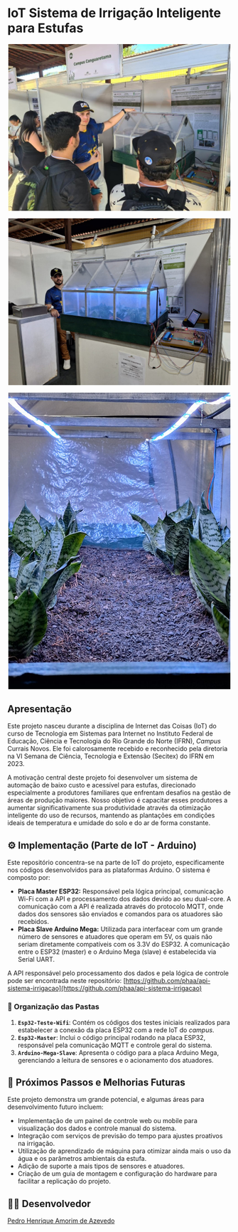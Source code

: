 # IoT Sistema de Irrigação Inteligente para Estufas

<p align="center">
  <img src="https://github.com/phaa/iot-sistema-irrigacao/blob/main/estufa1.jpeg" title="Projeto na VI Secitex" width="500" />
</p>

<p align="center">
  <img src="https://github.com/phaa/iot-sistema-irrigacao/blob/main/estufa2.jpeg" title="Projeto na VI Secitex" width="500" />
</p>

<p align="center">
  <img src="https://github.com/phaa/iot-sistema-irrigacao/blob/main/estufa3.jpeg" title="Projeto na VI Secitex" width="500" />
</p>

## Apresentação

Este projeto nasceu durante a disciplina de Internet das Coisas (IoT) do curso de Tecnologia em Sistemas para Internet no Instituto Federal de Educação, Ciência e Tecnologia do Rio Grande do Norte (IFRN), *Campus* Currais Novos. Ele foi calorosamente recebido e reconhecido pela diretoria na VI Semana de Ciência, Tecnologia e Extensão (Secitex) do IFRN em 2023.

A motivação central deste projeto foi desenvolver um sistema de automação de baixo custo e acessível para estufas, direcionado especialmente a produtores familiares que enfrentam desafios na gestão de áreas de produção maiores. Nosso objetivo é capacitar esses produtores a aumentar significativamente sua produtividade através da otimização inteligente do uso de recursos, mantendo as plantações em condições ideais de temperatura e umidade do solo e do ar de forma constante.

## ⚙️ Implementação (Parte de IoT - Arduino)

Este repositório concentra-se na parte de IoT do projeto, especificamente nos códigos desenvolvidos para as plataformas Arduino. O sistema é composto por:

* **Placa Master ESP32:** Responsável pela lógica principal, comunicação Wi-Fi com a API e processamento dos dados devido ao seu dual-core. A comunicação com a API é realizada através do protocolo MQTT, onde dados dos sensores são enviados e comandos para os atuadores são recebidos.
* **Placa Slave Arduino Mega:** Utilizada para interfacear com um grande número de sensores e atuadores que operam em 5V, os quais não seriam diretamente compatíveis com os 3.3V do ESP32. A comunicação entre o ESP32 (master) e o Arduino Mega (slave) é estabelecida via Serial UART.

A API responsável pelo processamento dos dados e pela lógica de controle pode ser encontrada neste repositório: [https://github.com/phaa/api-sistema-irrigacao](https://github.com/phaa/api-sistema-irrigacao)

### 📂 Organização das Pastas

1.  **`Esp32-Teste-Wifi`**: Contém os códigos dos testes iniciais realizados para estabelecer a conexão da placa ESP32 com a rede IoT do *campus*.
2.  **`Esp32-Master`**: Inclui o código principal rodando na placa ESP32, responsável pela comunicação MQTT e controle geral do sistema.
3.  **`Arduino-Mega-Slave`**: Apresenta o código para a placa Arduino Mega, gerenciando a leitura de sensores e o acionamento dos atuadores.

## 🚀 Próximos Passos e Melhorias Futuras

Este projeto demonstra um grande potencial, e algumas áreas para desenvolvimento futuro incluem:

* Implementação de um painel de controle web ou mobile para visualização dos dados e controle manual do sistema.
* Integração com serviços de previsão do tempo para ajustes proativos na irrigação.
* Utilização de aprendizado de máquina para otimizar ainda mais o uso da água e os parâmetros ambientais da estufa.
* Adição de suporte a mais tipos de sensores e atuadores.
* Criação de um guia de montagem e configuração do hardware para facilitar a replicação do projeto.

## 🧑‍💻 Desenvolvedor

[Pedro Henrique Amorim de Azevedo](https://github.com/phaa)
